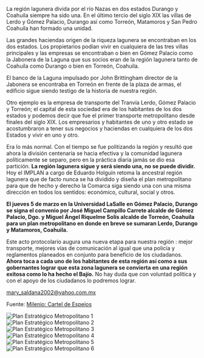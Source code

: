 
La región lagunera divida por el río Nazas en dos estados Durango y Coahuila siempre ha sido una.  En el último tercio del siglo XIX  las villas de Lerdo y Gómez Palacio, Durango así como Torreón, Matamoros y San Pedro Coahuila  han formado una unidad.

Las grandes haciendas origen de la riqueza lagunera se encontraban en los dos estados. Los propietarios podían vivir en cualquiera de las tres villas principales y las empresas se encontraban o bien en Gómez Palacio como la Jabonera de la Laguna que sus socios eran de la región lagunera tanto de Coahuila como Durango o bien en Torreón, Coahuila.

El banco de la Laguna impulsado por John Brittingham  director de la Jabonera se encontraba en Torreón en frente de la plaza de armas, el edificio sigue siendo testigo de la historia de nuestra región.

Otro ejemplo es la empresa de transporte del Tranvía Lerdo, Gómez Palacio y Torreón; el capital de esta sociedad  era de los  habitantes de los dos estados y podemos decir que fue el primer transporte metropolitano desde finales del siglo XIX.  Los empresarios  y habitantes de uno y otro estado se acostumbraron a tener sus negocios y haciendas en cualquiera de los dos Estados y vivir en uno y otro.

Era lo más normal. Con el tiempo se fue politizando la región y resultó que ahora la división centenaria se hacia efectiva y la comunidad lagunera políticamente se separo, pero en la práctica diaria jamás se dio esa partición. **La región lagunera sigue y será siendo una, no se puede dividir.** Hoy el IMPLAN a cargo de Eduardo Holguín retoma la ancestral región lagunera que de facto nunca se ha dividido y diseña el plan metropolitano para que de hecho y derecho la Comarca siga siendo una con una misma dirección en todos los sentidos: económico, cultural, social y otros.

**El jueves 5 de marzo en la Universidad LaSalle en Gómez Palacio, Durango se signa el convenio por José Miguel Campillo Carrete alcalde de Gómez Palacio, Dgo. y Miguel Ángel Riquelme Solís alcalde de Torreón, Coahuila para un plan metropolitano en donde en breve se sumaran Lerdo, Durango y Matamoros, Coahuila.**

Este acto protocolario augura una nueva etapa para nuestra región : mejor transporte, mejores  vías de comunicación al igual que una policía y reglamentos planeados en  conjunto para beneficio de los ciudadanos. **Ahora toca a cada uno de los habitantes de esta región así como a sus gobernantes lograr que esta zona lagunera se convierta en una región exitosa como lo ha hecho el Bajío.** No hay duda que con voluntad política y con el apoyo de los ciudadanos lo podremos lograr.

<mary_saldana2002@yahoo.com.mx>

Fuente: [Milenio: Cartel de Espejos](http://www.milenio.com/firmas/maria_isabel_saldana/Comarca-Lagunera-IMPLAN_18_477132285.html)

<div class="row">
<div class="col-md-6"><img class="img-responsive contenido-imagen" src="la-comarca-lagunera-implan/plan-estrategico-metropolitano-01.jpg" alt="Plan Estratégico Metropolitano 1"></div>
<div class="col-md-6"><img class="img-responsive contenido-imagen" src="la-comarca-lagunera-implan/plan-estrategico-metropolitano-02.jpg" alt="Plan Estratégico Metropolitano 2"></div>
<div class="col-md-6"><img class="img-responsive contenido-imagen" src="la-comarca-lagunera-implan/plan-estrategico-metropolitano-03.jpg" alt="Plan Estratégico Metropolitano 3"></div>
<div class="col-md-6"><img class="img-responsive contenido-imagen" src="la-comarca-lagunera-implan/plan-estrategico-metropolitano-04.jpg" alt="Plan Estratégico Metropolitano 4"></div>
<div class="col-md-6"><img class="img-responsive contenido-imagen" src="la-comarca-lagunera-implan/plan-estrategico-metropolitano-05.jpg" alt="Plan Estratégico Metropolitano 5"></div>
<div class="col-md-6"><img class="img-responsive contenido-imagen" src="la-comarca-lagunera-implan/plan-estrategico-metropolitano-06.jpg" alt="Plan Estratégico Metropolitano 6"></div>
</div>
